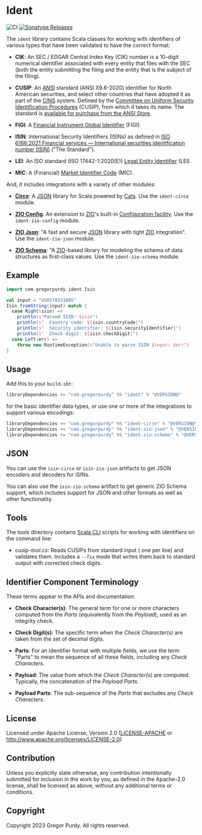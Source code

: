 # Ident

![CI][Badge-CI] [![Sonatype
Releases](https://img.shields.io/maven-metadata/v?metadataUrl=https%3A%2F%2Frepo1.maven.org%2Fmaven2%2Fcom%2Fgregorpurdy%2Fident_2.13%2Fmaven-metadata.xml&label=Sonatype%20Release)](https://repo1.maven.org/maven2/com/gregorpurdy/ident/ident_2.13/)

The `ident` library contains Scala classes for working with identifiers of
various types that have been validated to have the correct format:

* **CIK**: An SEC / EDGAR Central Index Key (CIK) number is a 10-digit numerical
identifier associated with every entity that files with the SEC (both the entity
submitting the filing and the entity that is the subject of the filing).

* **CUSIP**: An [ANSI](https://www.ansi.org) standard (ANSI X9.6-2020) identifier for North American
securities, and select other countries that have adopted it as part of the
[CINS](https://www.cusip.com/identifiers.html#/CINS) system. Defined by the
[Committee on Uniform Security Identification
Procedures](https://www.cusip.com/identifiers.html?section=CUSIP) (CUSIP), from
which it takes its name. The standard is [available for purchase from the ANSI
Store](https://webstore.ansi.org/standards/ascx9/ansix92020).

* **FIGI**: A [Financial Instrument Global
Identifier](https://www.openfigi.com/about/figi) (FIGI).

* **ISIN**: International Security Identifiers (ISINs) as defined in [ISO
6166:2021 Financial services — International securities identification number
(ISIN)](https://www.iso.org/standard/78502.html) ("The Standard").

* **LEI**: An ISO standard (ISO 17442-1:2020(E)) [Legal Entity
Identifier](https://www.gleif.org/en/about-lei/introducing-the-legal-entity-identifier-lei)
(LEI).

* **MIC**: A (Financial) [Market Identifier
  Code](https://en.wikipedia.org/wiki/Market_Identifier_Code) (MIC).

And, it includes integrations with a variety of other modules:

* **[Circe](https://circe.github.io/circe/)**: A
  [JSON](https://www.json.org/json-en.html) library for Scala powered by
  [Cats](https://typelevel.org/cats/). Use the `ident-circe` module.

* **[ZIO Config](https://zio.dev/zio-config/)**: An extension to
  [ZIO](https://zio.dev)'s built-in [Configuration
  facility](https://zio.dev/reference/configuration/). Use the
  `ident-zio-config` module.

* **[ZIO Json](https://zio.dev/zio-json/)**: "A fast and secure
  [JSON](https://www.json.org/json-en.html) library with tight
  [ZIO](https://zio.dev) integration". Use the `ident-zio-json` module.

* **[ZIO Schema](https://zio.dev/zio-schema/)**: "A [ZIO](https://zio.dev)-based
  library for modeling the schema of data structures as first-class values. Use
  the `ident-zio-schema` module.


## Example

```scala mdoc:invisible
import com.gregorpurdy.ident.Isin
```

```scala mdoc
val input = "US0378331005"
Isin.fromString(input) match {
  case Right(isin) =>
    println(s"Parsed ISIN: $isin")
    println(s"  Country code: ${isin.countryCode}")
    println(s"  Security identifier: ${isin.securityIdentifier}")
    println(s"  Check digit: ${isin.checkDigit}")
  case Left(err) =>
    throw new RuntimeException(s"Unable to parse ISIN $input: $err")
}
```


## Usage

Add this to your `build.sbt`:

```scala
libraryDependencies += "com.gregorpurdy" %% "ident" % "@VERSION@"
```

for the basic identifier data types, or use one or more of the integrations to
support various encodings:

```scala
libraryDependencies += "com.gregorpurdy" %% "ident-circe" % "@VERSION@"
libraryDependencies += "com.gregorpurdy" %% "ident-zio-json" % "@VERSION@"
libraryDependencies += "com.gregorpurdy" %% "ident-zio-schema" % "@VERSION@"
```


## JSON

You can use the `isin-circe` or `isin-zio-json` artifacts to get JSON encoders
and decoders for ISINs.

You can also use the `isin-zio-schema` artifact to get generic ZIO Schema
support, which includes support for JSON and other formats as well as other
functionality.


## Tools

The _tools_ directory contains [Scala CLI](https://scala-cli.virtuslab.org/install/) scripts for working with identifiers on the command line:

* _cusip-tool.cs_: Reads CUSIPs from standard input ( one per line) and validates them. Includes a `--fix` mode that writes them back to standard output with corrected check digits.


## Identifier Component Terminology

These terms appear in the APIs and documentation:

* **Check Character(s)**: The general term for one or more characters computed from the _Parts_ (equivalently from the _Payload_), used as an integrity check.

* **Check Digit(s)**: The specific term when the _Check Character(s)_ are taken from the set of decimal digits.

* **Parts**: For an identifier format with multiple fields, we use the term "Parts" to mean the sequence of all these fields, including any _Check Characters_.

* **Payload**: The value from which the _Check Character(s)_ are computed. Typically, the concatenation of the _Payload Parts_.

* **Payload Parts**: The sub-sequence of the _Parts_ that excludes any _Check Characters_.


## License

Licensed under Apache License, Version 2.0 ([LICENSE-APACHE][LICENSE-APACHE] or
http://www.apache.org/licenses/LICENSE-2.0)


## Contribution

Unless you explicitly state otherwise, any contribution intentionally submitted
for inclusion in the work by you, as defined in the Apache-2.0 license, shall be
licensed as above, without any additional terms or conditions.


## Copyright

Copyright 2023 Gregor Purdy. All rights reserved.

[Badge-CI]: https://github.com/gnp/ident/workflows/CI/badge.svg
[LICENSE-APACHE]: https://github.com/gnp/ident/blob/master/LICENSE-APACHE
